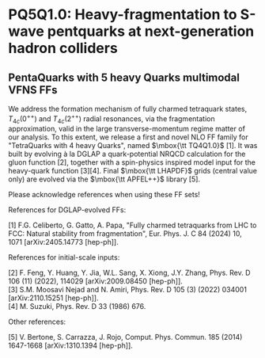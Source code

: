 # PQ5Q1.0: Heavy-fragmentation to S-wave pentquarks at next-generation hadron colliders
## PentaQuarks with 5 heavy Quarks multimodal VFNS FFs

We address the formation mechanism of fully charmed tetraquark states, $T_{4c}(0^{++})$ and $T_{4c}(2^{++})$ radial resonances, via the fragmentation approximation, valid in the large transverse-momentum regime matter of our analysis. To this extent, we release a first and novel NLO FF family for "TetraQuarks with 4 heavy Quarks", named $\mbox{\tt TQ4Q1.0}$ [1]. It was built by evolving à la DGLAP a quark-potential NRQCD calculation for the gluon function [2], together with a spin-physics inspired model input for the heavy-quark function [3][4]. Final $\mbox{\tt LHAPDF}$ grids (central value only) are evolved via the $\mbox{\tt APFEL++}$ library [5].

Please acknowledge references when using these FF sets!  

References for DGLAP-evolved FFs:

[1] F.G. Celiberto, G. Gatto, A. Papa, "Fully charmed tetraquarks from LHC to FCC: Natural stability from fragmentation", Eur. Phys. J. C 84 (2024) 10, 1071 [arXiv:2405.14773 [hep-ph]].  
  

References for initial-scale inputs:

[2] F. Feng, Y. Huang, Y. Jia, W.L. Sang, X. Xiong, J.Y. Zhang, Phys. Rev. D 106 (11) (2022), 114029 [arXiv:2009.08450 [hep-ph]].    
[3] S.M. Moosavi Nejad and N. Amiri, Phys. Rev. D 105 (3) (2022) 034001 [arXiv:2110.15251 [hep-ph]].  
[4] M. Suzuki, Phys. Rev. D 33 (1986) 676.  

Other references:

[5] V. Bertone, S. Carrazza, J. Rojo, Comput. Phys. Commun. 185 (2014) 1647-1668 [arXiv:1310.1394 [hep-ph]].  
